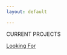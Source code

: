 ```yaml
---
layout: default

---
```


CURRENT PROJECTS



[Looking For](./p/select/looking-for.html)


























